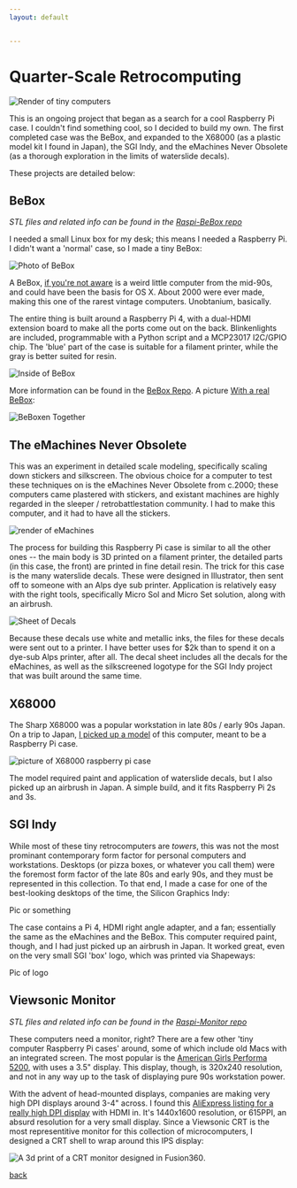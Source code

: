 ```yaml
---
layout: default


---
```


# Quarter-Scale Retrocomputing

![Render of tiny computers](/images/TinyComputers.png)

This is an ongoing project that began as a search for a cool Raspberry Pi case. I couldn't find something cool, so I decided to build my own. The first completed case was the BeBox, and expanded to the X68000 (as a plastic model kit I found in Japan), the SGI Indy, and the eMachines Never Obsolete (as a thorough exploration in the limits of waterslide decals).

These projects are detailed below:

## BeBox

*STL files and related info can be found in the [Raspi-BeBox repo](https://github.com/bbenchoff/raspi-BeBox)*

I needed a small Linux box for my desk; this means I needed a Raspberry Pi. I didn't want a 'normal' case, so I made a tiny BeBox:

![Photo of BeBox](/images/BeBox1.jpg)

A BeBox, [if you're not aware](https://en.wikipedia.org/wiki/BeBox) is a weird little computer from the mid-90s, and could have been the basis for OS X. About 2000 were ever made, making this one of the rarest vintage computers. Unobtanium, basically.

The entire thing is built around a Raspberry Pi 4, with a dual-HDMI extension board to make all the ports come out on the back. Blinkenlights are included, programmable with a Python script and a MCP23017 I2C/GPIO chip. The 'blue' part of the case is suitable for a filament printer, while the gray is better suited for resin.

![Inside of BeBox](/images/BeBox2.png)

More information can be found in the [BeBox Repo](https://github.com/bbenchoff/Raspi-BeBox). A picture [With a real BeBox](https://twitter.com/ViolenceWorks/status/1555984781677961216):

![BeBoxen Together](/images/Beboxen.png)

## The eMachines Never Obsolete

This was an experiment in detailed scale modeling, specifically scaling down stickers and silkscreen. The obvious choice for a computer to test these techniques on is the eMachines Never Obsolete from c.2000; these computers came plastered with stickers, and existant machines are highly regarded in the sleeper / retrobattlestation community. I had to make this computer, and it had to have all the stickers.

![render of eMachines](/images/eMachinesRender.png)

The process for building this Raspberry Pi case is similar to all the other ones -- the main body is 3D printed on a filament printer, the detailed parts (in this case, the front) are printed in fine detail resin. The trick for this case is the many waterslide decals. These were designed in Illustrator, then sent off to someone with an Alps dye sub printer. Application is relatively easy with the right tools, specifically Micro Sol and Micro Set solution, along with an airbrush.

![Sheet of Decals](/images/DecalSheet.png)

Because these decals use white and metallic inks, the files for these decals were sent out to a printer. I have better uses for $2k than to spend it on a dye-sub Alps printer, after all. The decal sheet includes all the decals for the eMachines, as well as the silkscreened logotype for the SGI Indy project that was built around the same time.

## X68000

The Sharp X68000 was a popular workstation in late 80s / early 90s Japan. On a trip to Japan, [I picked up a model](https://twitter.com/ViolenceWorks/status/1585988854917439488) of this computer, meant to be a Raspberry Pi case.

![picture of X68000 raspberry pi case](/images/x68000.jpg)

The model required paint and application of waterslide decals, but I also picked up an airbrush in Japan. A simple build, and it fits Raspberry Pi 2s and 3s.

## SGI Indy

While most of these tiny retrocomputers are <em>towers</em>, this was not the most prominant contemporary form factor for personal computers and workstations. Desktops (or pizza boxes, or whatever you call them) were the foremost form factor of the late 80s and early 90s, and they must be represented in this collection. To that end, I made a case for one of the best-looking desktops of the time, the Silicon Graphics Indy:

Pic or something

The case contains a Pi 4, HDMI right angle adapter, and a fan; essentially the same as the eMachines and the BeBox. This computer required paint, though, and I had just picked up an airbrush in Japan. It worked great, even on the very small SGI 'box' logo, which was printed via Shapeways:

Pic of logo

## Viewsonic Monitor

*STL files and related info can be found in the [Raspi-Monitor repo](https://github.com/bbenchoff/raspi-Monitor)*

These computers need a monitor, right? There are a few other 'tiny computer Raspberry Pi cases' around, some of which include old Macs with an integrated screen. The most popular is the [American Girls Performa 5200](https://hackaday.io/project/7867-mini-powermac), with uses a 3.5" display. This display, though, is 320x240 resolution, and not in any way up to the task of displaying pure 90s workstation power.

With the advent of head-mounted displays, companies are making very high DPI displays around 3-4" across. I found this [AliExpress listing for a really high DPI display](/images/TinyMonitor.PNG) with HDMI in. It's 1440x1600 resolution, or 615PPI, an absurd resolution for a very small display. Since a Viewsonic CRT is the most representitive monitor for this collection of microcomputers, I designed a CRT shell to wrap around this IPS display:

![A 3d print of a CRT monitor designed in Fusion360](/images/MonitorDesign.png).






[back](../)
